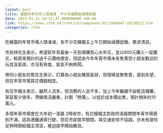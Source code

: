 ```yaml
---
layout: post
title: 維園年宵花市人頭湧湧　不少花檔開始減價促銷
date: 2023-01-21 14:53:47.000000000 +08:00
link: https://news.rthk.hk/rthk/ch/component/k2/1684847-20230121.htm
categories: rthk
---
```


在維園的年宵市場人頭湧湧，有不少花檔檔主上午已開始減價促銷，務求清貨。

市民林先生表示，希望趁年宵最後一天到場購買心水年花，並以800元購入一盆蘭花，較原來預計的過千元價格便宜，但認為今年年宵市場未有售賣受小朋友歡迎的玩具及氣球，亦沒有熟食，氣氛不夠熱鬧。

帶同小朋友的管先生表示，打算為小朋友購買氣球，但現場並無售賣，感到失望，但在年宵市場買花價錢相宜。

有花市檔主表示，雖然人流多，但消費的人並不多，加上今年繼續不設乾貨檔攤，家庭客少很多，滯銷情況嚴重，計劃「劈價」，以低於成本價出售，預計損失約10萬元。

多個年宵市場會在大年初一凌晨 2時收市，有花檔檔主對政府凌晨關閉年宵市場感到不滿，認為港鐵通宵行駛，但花市卻提早關閉，與交通安排不協調，亦未有提供足夠時間給檔主清貨，被迫提早開始散貨。

